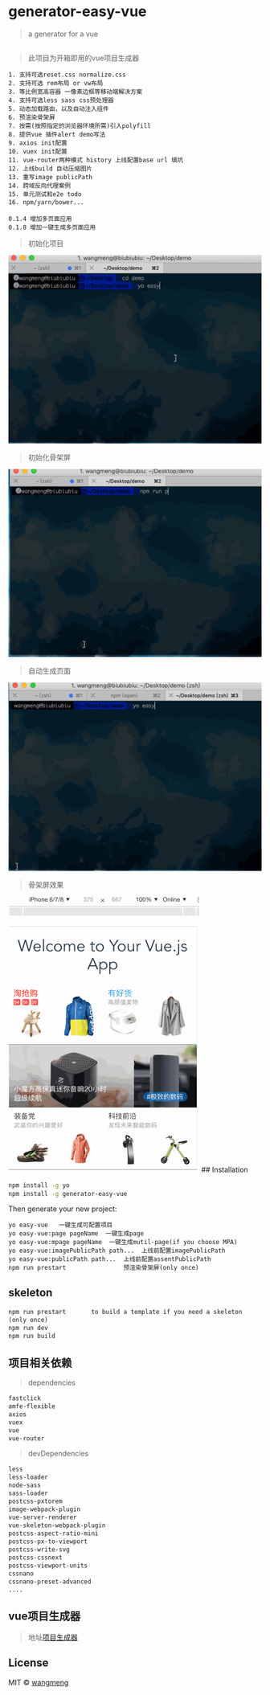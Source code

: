 # generator-easy-vue 
> a generator for a vue

## 
> 此项目为开箱即用的vue项目生成器

```
1. 支持可选reset.css normalize.css
2. 支持可选 rem布局 or vw布局 
3. 等比例宽高容器 一像素边框等移动端解决方案
4. 支持可选less sass css预处理器
5. 动态加载路由，以及自动注入组件
6. 预渲染骨架屏
7. 按需(按照指定的浏览器环境所需)引入polyfill
8. 提供vue 插件alert demo写法
9. axios init配置
10. vuex init配置
11. vue-router两种模式 history 上线配置base url 填坑
12. 上线build 自动压缩图片
13. 重写image publicPath 
14. 跨域反向代理案例
15. 单元测试和e2e todo 
16. npm/yarn/bower...

0.1.4 增加多页面应用
0.1.8 增加一键生成多页面应用
```

> 初始化项目

<img src="https://github.com/501981732/generator-easy-vue/blob/master/screenshots/a.gif?raw=true" />

> 初始化骨架屏

<img src="https://github.com/501981732/generator-easy-vue/blob/master/screenshots/a3.gif?raw=true" />

> 自动生成页面

<img src="https://github.com/501981732/generator-easy-vue/blob/master/screenshots/a4.gif?raw=true" />

> 骨架屏效果

<img src="https://github.com/501981732/generator-easy-vue/blob/master/screenshots/a5.gif?raw=true" />
## Installation

```bash
npm install -g yo
npm install -g generator-easy-vue
```

Then generate your new project:

```base
yo easy-vue   一键生成可配置项目
yo easy-vue:page pageName  一键生成page
yo easy-vue:mpage pageName  一键生成mutil-page(if you choose MPA)
yo easy-vue:imagePublicPath path...  上线前配置imagePublicPath
yo easy-vue:publicPath path...  上线前配置assentPublicPath
npm run prestart                预渲染骨架屏(only once)
```

## skeleton
```
npm run prestart       to build a template if you need a skeleton (only once)
npm run dev
npm run build
```


## 项目相关依赖

> dependencies 

```
fastclick
amfe-flexible
axios
vuex
vue
vue-router
```
> devDependencies
 
```
less
less-loader
node-sass
sass-loader
postcss-pxtorem
image-webpack-plugin
vue-server-renderer
vue-skeleton-webpack-plugin
postcss-aspect-ratio-mini
postcss-px-to-viewport 
postcss-write-svg 
postcss-cssnext
postcss-viewport-units 
cssnano 
cssnano-preset-advanced
....
```




## vue项目生成器

> 地址[项目生成器](https://github.com/501981732/generator-easy-vue)



## License

MIT © [wangmeng](https://github.com/501981732)


[npm-image]: https://badge.fury.io/js/generator-easy-vue.svg
[npm-url]: https://npmjs.org/package/generator-easy-vue
[travis-image]: https://travis-ci.org/501981732/generator-easy-vue.svg?branch=master
[travis-url]: https://travis-ci.org/501981732/generator-easy-vue
[daviddm-image]: https://david-dm.org/501981732/generator-easy-vue.svg?theme=shields.io
[daviddm-url]: https://david-dm.org/501981732/generator-easy-vue
[coveralls-image]: https://coveralls.io/repos/501981732/generator-easy-vue/badge.svg
[coveralls-url]: https://coveralls.io/r/501981732/generator-easy-vue
